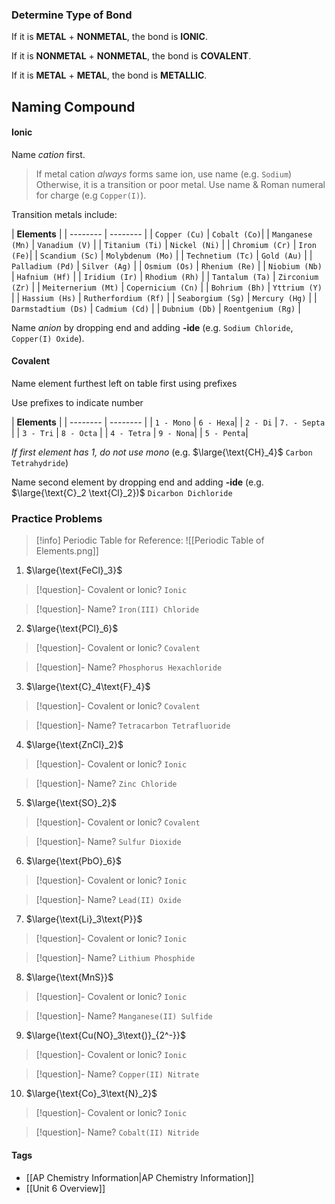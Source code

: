 ### Determine Type of Bond

If it is **METAL** + **NONMETAL**, the bond is **IONIC**.

If it is **NONMETAL** + **NONMETAL**, the bond is **COVALENT**.

If it is **METAL** + **METAL**, the bond is **METALLIC**.

## Naming Compound

#### Ionic

Name *cation* first.
>If metal cation *always* forms same ion, use name (e.g. `Sodium`)
>Otherwise, it is a transition or poor metal. Use name & Roman numeral for charge (e.g `Copper(I)`).

Transition metals include:

|  **Elements** |
| -------- | -------- |
| `Copper (Cu)` | `Cobalt (Co)`|
| `Manganese (Mn)` | `Vanadium (V)` |
| `Titanium (Ti)` | `Nickel (Ni)` | 
| `Chromium (Cr)` | `Iron (Fe)`| 
| `Scandium (Sc)` | `Molybdenum (Mo)` | 
| `Technetium (Tc)` | `Gold (Au)` | 
| `Palladium (Pd)` | `Silver (Ag)` |
| `Osmium (Os)` | `Rhenium (Re)` |
| `Niobium (Nb)` | `Hafnium (Hf)` |
| `Iridium (Ir)` | `Rhodium (Rh)` |
| `Tantalum (Ta)` | `Zirconium (Zr)` |
| `Meiternerium (Mt)` | `Copernicium (Cn)` |
| `Bohrium (Bh)` | `Yttrium (Y)` |
| `Hassium (Hs)` | `Rutherfordium (Rf)` |
| `Seaborgium (Sg)` | `Mercury (Hg)` |
| `Darmstadtium (Ds)` | `Cadmium (Cd)` |
| `Dubnium (Db)` | `Roentgenium (Rg)` |

Name *anion* by dropping end and adding **-ide**
(e.g. `Sodium Chloride`, `Copper(I) Oxide`).

#### Covalent

Name element furthest left on table first using prefixes

Use prefixes to indicate number

|  **Elements** |
| -------- | -------- |
| `1 - Mono` | `6 - Hexa`|
| `2 - Di` | `7. - Septa` |
| `3 - Tri` | `8 - Octa` | 
| `4 - Tetra` | `9 - Nona`| 
| `5 - Penta`|

*If first element has 1, do not use mono*
(e.g. $\large{\text{CH}_4}$ `Carbon Tetrahydride`)

Name second element by dropping end and adding **-ide**
(e.g. $\large{\text{C}_2 \text{Cl}_2})$ `Dicarbon Dichloride`

### Practice Problems

> [!info] Periodic Table for Reference:
> ![[Periodic Table of Elements.png]]



1.  $\large{\text{FeCl}_3}$

> [!question]- Covalent or Ionic?
> `Ionic`

> [!question]- Name?
> `Iron(III) Chloride`

2.  $\large{\text{PCl}_6}$ 

> [!question]- Covalent or Ionic?
> `Covalent`

> [!question]- Name?
> `Phosphorus Hexachloride`

3.  $\large{\text{C}_4\text{F}_4}$ 

> [!question]- Covalent or Ionic?
> `Covalent`

> [!question]- Name?
> `Tetracarbon Tetrafluoride`

4.  $\large{\text{ZnCl}_2}$ 

> [!question]- Covalent or Ionic?
> `Ionic`

> [!question]- Name?
> `Zinc Chloride`

5.  $\large{\text{SO}_2}$ 

> [!question]- Covalent or Ionic?
> `Covalent`

> [!question]- Name?
> `Sulfur Dioxide`

6.  $\large{\text{PbO}_6}$ 

> [!question]- Covalent or Ionic?
> `Ionic`

> [!question]- Name?
> `Lead(II) Oxide`

7.  $\large{\text{Li}_3\text{P}}$ 

> [!question]- Covalent or Ionic?
> `Ionic`

> [!question]- Name?
> `Lithium Phosphide`

8.  $\large{\text{MnS}}$ 

> [!question]- Covalent or Ionic?
> `Ionic`

> [!question]- Name?
> `Manganese(II) Sulfide`

9.  $\large{\text{Cu(NO}_3\text{)}_{2^-}}$ 

> [!question]- Covalent or Ionic?
> `Ionic`

> [!question]- Name?
> `Copper(II) Nitrate`

10.  $\large{\text{Co}_3\text{N}_2}$ 

> [!question]- Covalent or Ionic?
> `Ionic`

> [!question]- Name?
> `Cobalt(II) Nitride`

#### Tags

- [[AP Chemistry Information|AP Chemistry Information]]
- [[Unit 6 Overview]]
